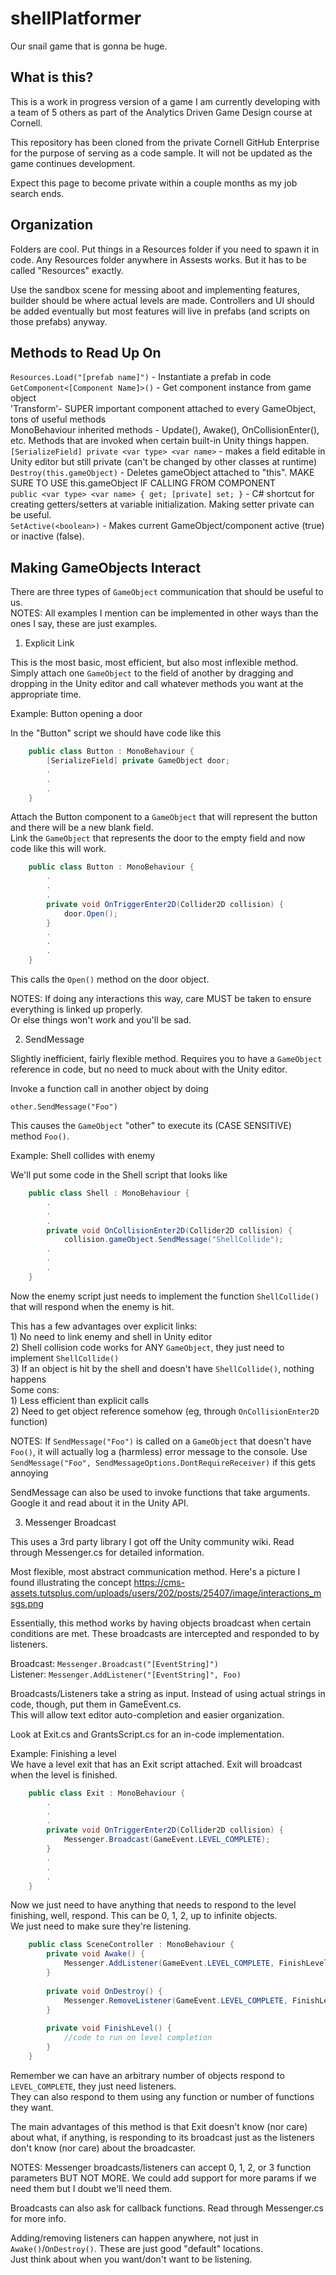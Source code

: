 # shellPlatformer
Our snail game that is gonna be huge. 

What is this?
-------------
This is a work in progress version of a game I am currently developing with a team of 5 others as part of the Analytics Driven Game Design course at Cornell.

This repository has been cloned from the private Cornell GitHub Enterprise for the purpose of serving as a code sample. It will not be updated as the game continues development.

Expect this page to become private within a couple months as my job search ends.  


Organization
-------------
Folders are cool. Put things in a Resources folder if you need to spawn it in code. Any Resources folder anywhere in Assests works. But it has to be called "Resources" exactly.  

Use the sandbox scene for messing aboot and implementing features, builder should be where actual levels are made. Controllers and UI should be added eventually but most features will live in prefabs (and scripts on those prefabs) anyway.  


Methods to Read Up On  
---------------------  
`Resources.Load("[prefab name]")` - Instantiate a prefab in code  
`GetComponent<[Component Name]>()` - Get component instance from game object  
'Transform'- SUPER important component attached to every GameObject, tons of useful methods  
MonoBehaviour inherited methods - Update(), Awake(), OnCollisionEnter(), etc. Methods that are invoked when certain built-in Unity things happen.  
`[SerializeField] private <var type> <var name>` - makes a field editable in Unity editor but still private (can't be changed by other classes at runtime)  
`Destroy(this.gameObject)` - Deletes gameObject attached to "this". MAKE SURE TO USE this.gameObject IF CALLING FROM COMPONENT  
`public <var type> <var name> { get; [private] set; }` - C# shortcut for creating getters/setters at variable initialization. Making setter private can be useful.  
`SetActive(<boolean>)` - Makes current GameObject/component active (true) or inactive (false).  


Making GameObjects Interact  
---------------------------  
There are three types of `GameObject` communication that should be useful to us.  
NOTES: All examples I mention can be implemented in other ways than the ones I say, these are just examples.  

1. Explicit Link  

This is the most basic, most efficient, but also most inflexible method.   
Simply attach one `GameObject` to the field of another by dragging and dropping in the Unity editor and call whatever methods you want at the appropriate time.  

Example: Button opening a door  

In the "Button" script we should have code like this  

```C#
    public class Button : MonoBehaviour {  
        [SerializeField] private GameObject door;  
        .  
        .  
        .  
    }
```
    
Attach the Button component to a `GameObject` that will represent the button and there will be a new blank field.  
Link the `GameObject` that represents the door to the empty field and now code like this will work.  

```C#
    public class Button : MonoBehaviour {  
        .  
        .  
        .  
        private void OnTriggerEnter2D(Collider2D collision) {  
            door.Open();  
        }  
        .  
        .  
        .  
    }
```

This calls the `Open()` method on the door object.  

NOTES: If doing any interactions this way, care MUST be taken to ensure everything is linked up properly.   
Or else things won't work and you'll be sad.  

2. SendMessage  

Slightly inefficient, fairly flexible method. Requires you to have a `GameObject` reference in code, but no need to muck about with the Unity editor.  

Invoke a function call in another object by doing  
    
    other.SendMessage("Foo")  
    
This causes the `GameObject` "other" to execute its (CASE SENSITIVE) method `Foo()`.  

Example: Shell collides with enemy  

We'll put some code in the Shell script that looks like   

```C#
    public class Shell : MonoBehaviour {  
        .   
        .  
        .  
        private void OnCollisionEnter2D(Collider2D collision) {  
            collision.gameObject.SendMessage("ShellCollide");  
        .  
        .  
        .  
    }
```
     
Now the enemy script just needs to implement the function `ShellCollide()` that will respond when the enemy is hit.  

This has a few advantages over explicit links:  
    1) No need to link enemy and shell in Unity editor   
    2) Shell collision code works for ANY `GameObject`, they just need to implement `ShellCollide()`  
    3) If an object is hit by the shell and doesn't have `ShellCollide()`, nothing happens  
Some cons:  
    1) Less efficient than explicit calls  
    2) Need to get object reference somehow (eg, through `OnCollisionEnter2D` function)  
    
NOTES: If `SendMessage("Foo")` is called on a `GameObject` that doesn't have `Foo()`, it will actually log a (harmless) error message to the console. Use `SendMessage("Foo", SendMessageOptions.DontRequireReceiver)` if this gets annoying  

SendMessage can also be used to invoke functions that take arguments. Google it and read about it in the Unity API.  

3. Messenger Broadcast  

This uses a 3rd party library I got off the Unity community wiki. Read through Messenger.cs for detailed information.  

Most flexible, most abstract communication method. Here's a picture I found illustrating the concept https://cms-assets.tutsplus.com/uploads/users/202/posts/25407/image/interactions_msgs.png  

Essentially, this method works by having objects broadcast when certain conditions are met. These broadcasts are intercepted and responded to by listeners.  

Broadcast: `Messenger.Broadcast("[EventString]")`   
Listener: `Messenger.AddListener("[EventString]", Foo)` 

Broadcasts/Listeners take a string as input. Instead of using actual strings in code, though, put them in GameEvent.cs.   
This will allow text editor auto-completion and easier organization.  

Look at Exit.cs and GrantsScript.cs for an in-code implementation.  

Example: Finishing a level  
We have a level exit that has an Exit script attached. Exit will broadcast when the level is finished.  

```C#
    public class Exit : MonoBehaviour {  
        .  
        .  
        .  
        private void OnTriggerEnter2D(Collider2D collision) {  
            Messenger.Broadcast(GameEvent.LEVEL_COMPLETE);  
        }  
        .  
        .  
        .  
    }
```
    
Now we just need to have anything that needs to respond to the level finishing, well, respond. This can be 0, 1, 2, up to infinite objects.  
We just need to make sure they're listening.  

```C#
    public class SceneController : MonoBehaviour {  
        private void Awake() {  
            Messenger.AddListener(GameEvent.LEVEL_COMPLETE, FinishLevel);  
        }  
          
        private void OnDestroy() {  
            Messenger.RemoveListener(GameEvent.LEVEL_COMPLETE, FinishLevel);  
        }  
          
        private void FinishLevel() {  
            //code to run on level completion  
        }  
    }
```
    
Remember we can have an arbitrary number of objects respond to `LEVEL_COMPLETE`, they just need listeners.  
They can also respond to them using any function or number of functions they want.  

The main advantages of this method is that Exit doesn't know (nor care) about what, if anything, is responding to its broadcast just as the listeners don't know (nor care) about the broadcaster.   

NOTES: Messenger broadcasts/listeners can accept 0, 1, 2, or 3 function parameters BUT NOT MORE. We could add support for more params if we need them but I doubt we'll need them.  

Broadcasts can also ask for callback functions. Read through Messenger.cs for more info.  

Adding/removing listeners can happen anywhere, not just in `Awake()`/`OnDestroy()`. These are just good "default" locations.  
Just think about when you want/don't want to be listening.   
